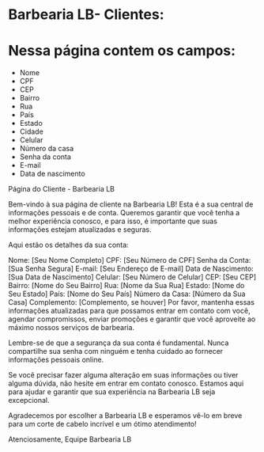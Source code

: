 # Barbearia LB- Clientes:

# Nessa página contem os campos:

* Nome
* CPF
* CEP
* Bairro
* Rua
* País
* Estado 
* Cidade
* Celular
* Número da casa
* Senha da conta
* E-mail
* Data de nascimento

Página do Cliente - Barbearia LB

Bem-vindo à sua página de cliente na Barbearia LB! Esta é a sua central de informações pessoais e de conta. Queremos garantir que você tenha a melhor experiência conosco, e para isso, é importante que suas informações estejam atualizadas e seguras.

Aqui estão os detalhes da sua conta:

Nome: [Seu Nome Completo]
CPF: [Seu Número de CPF]
Senha da Conta: [Sua Senha Segura]
E-mail: [Seu Endereço de E-mail]
Data de Nascimento: [Sua Data de Nascimento]
Celular: [Seu Número de Celular]
CEP: [Seu CEP]
Bairro: [Nome do Seu Bairro]
Rua: [Nome da Sua Rua]
Estado: [Nome do Seu Estado]
País: [Nome do Seu País]
Número da Casa: [Número da Sua Casa]
Complemento: [Complemento, se houver]
Por favor, mantenha essas informações atualizadas para que possamos entrar em contato com você, agendar compromissos, enviar promoções e garantir que você aproveite ao máximo nossos serviços de barbearia.

Lembre-se de que a segurança da sua conta é fundamental. Nunca compartilhe sua senha com ninguém e tenha cuidado ao fornecer informações pessoais online.

Se você precisar fazer alguma alteração em suas informações ou tiver alguma dúvida, não hesite em entrar em contato conosco. Estamos aqui para ajudar e garantir que sua experiência na Barbearia LB seja excepcional.

Agradecemos por escolher a Barbearia LB e esperamos vê-lo em breve para um corte de cabelo incrível e um ótimo atendimento!

Atenciosamente,
Equipe Barbearia LB




